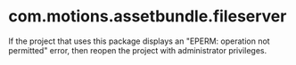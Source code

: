 # com.motions.assetbundle.fileserver

If the project that uses this package displays an "EPERM: operation not permitted" error, then reopen the project with administrator privileges.
